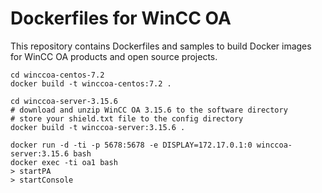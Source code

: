 # Dockerfiles for WinCC OA

This repository contains Dockerfiles and samples to build Docker images for WinCC OA products and open source projects.
```
cd winccoa-centos-7.2
docker build -t winccoa-centos:7.2 .

cd winccoa-server-3.15.6
# download and unzip WinCC OA 3.15.6 to the software directory 
# store your shield.txt file to the config directory
docker build -t winccoa-server:3.15.6 .

docker run -d -ti -p 5678:5678 -e DISPLAY=172.17.0.1:0 winccoa-server:3.15.6 bash
docker exec -ti oa1 bash
> startPA
> startConsole
```
